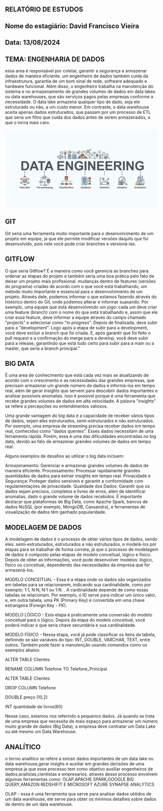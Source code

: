 ## RELATÓRIO DE ESTUDOS
## Nome do estagiário: David Francisco Vieira
## Data: 13/08/2024

## TEMA: ENGENHARIA DE DADOS
essa area é responsável por coletar, garantir a segurança e armazenar dados de maneira eficiente. um engenheiro de dados também cuida da infraestrutura, garantia de um bom sinal de rede, software adequado e hardware funcional. Além disso, o engenheiro trabalha na manutenção do sistema e no armazenamento de grandes volumes de dados em data lakes ou data warehouses, que são serviços pagos pelas empresas conforme a necessidade. O data lake armazena qualquer tipo de dado, seja ele estruturado ou não, a um custo menor. Em contraste, o data warehouse aceita apenas dados estruturados, que passam por um processo de ETL que seria um filtro que cuida dos dados antes de serem armazenados, o que o torna mais caro.

![Engenharia de dados](imagens/engenharia_de_dados.jpg) 

## GIT 
Git seria uma ferramenta muito importante para o desenvolvimento de um projeto em equipe, já que ele permite modificar versões daquilo que foi desenvolvido, pois nele você pode criar branches e versioná-las.



## GITFLOW
O que seria Gitflow? É a maneira como você gerencia as branches para ordenar as etapas do projeto e também seria uma boa prática pelo fato de deixar um projeto mais profissional. mudanças dentro de features (versões do programa) criadas de acordo com o que você está trabalhando, um método muito importante e essencial para o desenvolvimento de um projeto. Através dele, podemos informar o que estamos fazendo através do histórico dentro do Git, onde podemos alterar e informar suasando. Por exemplo, uma equipe que está desenvolvendo um jogo: cada um deve criar uma feature (branch) com o nome do que está trabalhando e, assim que ele criar essa feature, deve informar a equipe através do campo chamado "projects" e selecionar como "in progress". Depois de finalizada, deve subir para a "development". Logo após a etapa de subir para a development, você deve excluir a branch que foi criada. E, após garantir que foi feito o pull request e a confirmação do merge para a develop, você deve subir para a release, garantindo que está tudo certo para subir para a main ou a master, que seria a branch principal."



## BIG DATA
É uma area de conhecimento que está cada vez mais se atualizando de acordo com o crescimento e as necessidades das grandes empresas, que precisam armazenar um grande número de dados e informá-los em tempo real, além de gerar insights que servem para descobrir dados importantes e analisar possíveis anomalias. Isso é possível porque é uma ferramenta que recebe grandes volumes de dados em alta velocidade. A palavra "insights" se refere a percepções ou entendimentos valiosos.

Uma grande vantagem do big data é a capacidade de receber vários tipos de dados, sejam eles estruturados, semi-estruturados e não estruturados. Por exemplo, uma empresa de streaming precisa receber dados em tempo real, conhecidos como "dados quentes". Esses dados necessitam de uma ferramenta rápida. Porém, essa é uma das dificuldades encontradas no big data, devido ao fato de armazenar grandes volumes de dados em tempo real.

Alguns exemplos de desafios ao utilizar o big data incluem:

Armazenamento: Gerenciar e armazenar grandes volumes de dados de maneira eficiente.
Processamento: Processar rapidamente grandes quantidades de dados para extrair insights em tempo real.
Privacidade e Segurança: Proteger dados sensíveis e garantir a conformidade com regulamentações de privacidade.
Qualidade dos Dados: Garantir que os dados sejam precisos, completos e livres de erros, além de identificar anomalias, dado o grande volume de dados recebidos.
É importante destacar que plataformas de Big Data, como Apache Spark, bancos de dados NoSQL (por exemplo, MongoDB, Cassandra), e ferramentas de visualização de dados têm ganhado popularidade.

## MODELAGEM DE DADOS 


A modelagem de dados é o processo de obter vários tipos de dados, sendo eles: semi-estruturados, estruturados e não estruturados, e modelá-los por etapas para se trabalhar de forma correta, já que o processo de modelagem de dados é composto pelas etapas de modelo conceitual, lógico e físico. Depois de obter as informações, você pode desenvolver modelos: lógico, físico ou conceitual, dependendo das necessidades da empresa que for armazená-los.

MODELO CONCEITUAL - Essa é a etapa onde os dados são organizados em tabelas para se relacionarem, indicando sua cardinalidade, como por exemplo: 1:1, N:N, N:1 ou 1:N.
. A cardinalidade depende de como essas tabelas se relacionam. Por exemplo, o ID serve para indicar um único valor, e, em outra tabela, uma PK (Primary Key) é convertida em uma chave estrangeira (Foreign Key - FK).

MODELO LÓGICO - Esta etapa é praticamente uma conversão do modelo conceitual para o lógico. Depois da etapa do modelo conceitual, você poderá indicar o que seria chave secundária e sua cardinalidade.

MODELO FÍSICO - Nessa etapa, você já pode classificar os itens da tabela, definindo se são variáveis do tipo: INT, DOUBLE, VARCHAR, TEXT, entre outros. Também pode fazer a manutenção usando comandos como os exemplos abaixo:

ALTER TABLE Clientes

RENAME COLUMN Telefone TO Telefone_Principal

ALTER TABLE Clientes

DROP COLUMN Telefone

DOUBLE preço (10,2)   

INT quantidade de livros(60)

Nesse caso, estamos nos referindo a pequenos dados. Já quando se trata de uma empresa que necessita de mais espaço para armazenar um número muito grande de dados (Big Data), a empresa deve contratar um Data Lake ou até mesmo um Data Warehouse.

## ANALÍTICO

o termo analitico se refere a extrair dados importantes de um data lake ou data warehouse,gerar insighs e auxiliar em grandes decisões de uma empresa ja que esse processo tem como objetivo auxiliar engenheiros de dados,analistas,cientistas e empresarios.
atraves desse processo envolvem algumas ferramentas como: OLAP,APACHE SPARK,GOOGLE BIG QUERY,AMAZON REDSHIFIT E MICROSOFT AZURE SYNAPSE ANALYTICS
   

OLAP - essa é uma ferramenta que serve para analisar dados obtidos de um data warehouse, ele serve para obter os minimos detalhes sobre dados de dentro de um data warehouse.
 